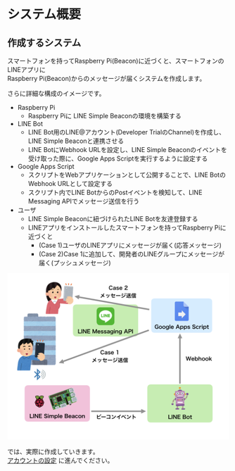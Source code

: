 # システム概要

## 作成するシステム

スマートフォンを持ってRaspberry Pi(Beacon)に近づくと、スマートフォンのLINEアプリに  
Raspberry Pi(Beacon)からのメッセージが届くシステムを作成します。

さらに詳細な構成のイメージです。

* Raspberry Pi
  * Raspberry Piに LINE Simple Beaconの環境を構築する
* LINE Bot
  * LINE Bot用のLINE@アカウント(Developer TrialのChannel)を作成し、LINE Simple Beaconと連携させる
  * LINE BotにWebhook URLを設定し、LINE Simple Beaconのイベントを受け取った際に、Google Apps Scriptを実行するように設定する
* Google Apps Script
  * スクリプトをWebアプリケーションとして公開することで、LINE BotのWebhook URLとして設定する
  * スクリプト内でLINE BotからのPostイベントを検知して、LINE Messaging APIでメッセージ送信を行う
* ユーザ
  * LINE Simple Beaconに紐づけられたLINE Botを友達登録する
  * LINEアプリをインストールしたスマートフォンを持ってRaspberry Piに近づくと
    * (Case 1)ユーザのLINEアプリにメッセージが届く(応答メッセージ)
    * (Case 2)Case 1に追加して、開発者のLINEグループにメッセージが届く(プッシュメッセージ)

![](img/overview_001.png)


では、実際に作成していきます。  
[アカウントの設定](accountsetting.md) に進んでください。
